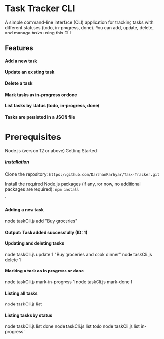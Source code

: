 # Task Tracker CLI

A simple command-line interface (CLI) application for tracking tasks with different statuses (todo, in-progress, done). 
You can add, update, delete, and manage tasks using this CLI.

## Features
#### Add a new task
#### Update an existing task
#### Delete a task
#### Mark tasks as in-progress or done
#### List tasks by status (todo, in-progress, done)
#### Tasks are persisted in a JSON file


# Prerequisites
Node.js (version 12 or above)
Getting Started
##### Installation
Clone the repository:
`https://github.com/DarshanParhyar/Task-Tracker.git`

Install the required Node.js packages (if any, for now, no additional packages are required):
`npm install`

` 
#### Adding a new task
node taskCli.js add "Buy groceries"
#### Output: Task added successfully (ID: 1)

#### Updating and deleting tasks
node taskCli.js update 1 "Buy groceries and cook dinner"
node taskCli.js delete 1

#### Marking a task as in progress or done
node taskCli.js mark-in-progress 1
node taskCli.js mark-done 1

#### Listing all tasks
node taskCli.js list

#### Listing tasks by status
node taskCli.js list done
node taskCli.js list todo
node taskCli.js list in-progress`
